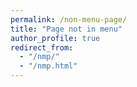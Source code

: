 ```yaml
---
permalink: /non-menu-page/
title: "Page not in menu"
author_profile: true
redirect_from: 
  - "/nmp/"
  - "/nmp.html"
---
```


<!-- This is a page not in the menu. You can use markdown in this page.

Heading 1
======

Heading 2
====== -->
